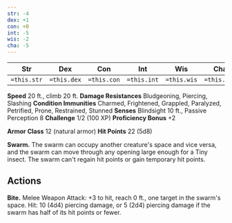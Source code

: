 ```yaml
---
str: -4
dex: +1
con: +0
int: -5
wis: -2
cha: -5
---
```


| Str | Dex | Con | Int | Wis | Cha |
|:---:|:---:|:---:|:---:|:---:|:---:|
| `=this.str` | `=this.dex` | `=this.con` | `=this.int` | `=this.wis` | `=this.cha` |

**Speed** 20 ft., climb 20 ft.
**Damage Resistances** Bludgeoning, Piercing, Slashing
**Condition Immunities** Charmed, Frightened, Grappled, Paralyzed, Petrified, Prone, Restrained, Stunned
**Senses** Blindsight 10 ft., Passive Perception 8
**Challenge** 1/2 (100 XP)
**Proficiency Bonus** +2

**Armor Class** 12 (natural armor)
**Hit Points** 22 (5d8)

**Swarm.** The swarm can occupy another creature's space and vice versa, and the swarm can move through any opening large enough for a Tiny insect. The swarm can't regain hit points or gain temporary hit points.

## Actions

**Bite.** Melee Weapon Attack: +3 to hit, reach 0 ft., one target in the swarm's space. Hit: 10 (4d4) piercing damage, or 5 (2d4) piercing damage if the swarm has half of its hit points or fewer.